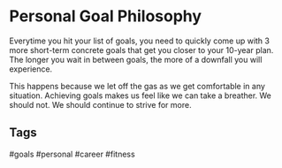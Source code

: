 # Personal Goal Philosophy
Everytime you hit your list of goals, you need to quickly come up with 3 more
short-term concrete goals that get you closer to your 10-year plan. The longer
you wait in between goals, the more of a downfall you will experience.

This happens because we let off the gas as we get comfortable in any situation.
Achieving goals makes us feel like we can take a breather. We should not. We
should continue to strive for more.

## Tags
#goals #personal #career #fitness
